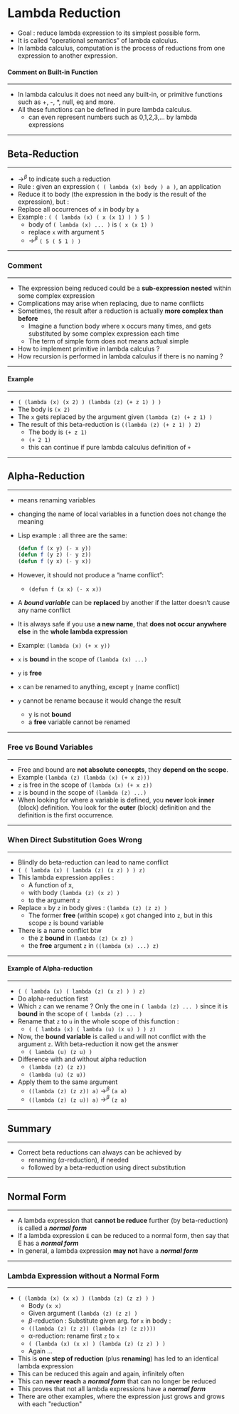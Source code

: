 # Lambda Reduction

- Goal :  reduce lambda expression to its simplest possible form.
- It is called “operational semantics” of lambda calculus.
- In lambda calculus, computation is the process of reductions from one expression to another expression.

#### Comment on Built-in Function

------

- In lambda calculus it does not need any built-in, or primitive functions such as +, -, *, null, eq and more.
- All these functions can be defined in pure lambda calculus.
  - can even represent numbers such as 0,1,2,3,... by lambda expressions

------

## Beta-Reduction

------

- $\rightarrow^\beta$ to indicate such a reduction
- Rule : given an expression `( ( lambda (x) body ) a )`, an application
- Reduce it to body (the expression in the body is the result of the expression), but :
- Replace all occurrences of `x` in body by `a`
- Example : `( ( lambda (x) ( x (x 1) ) ) 5 )`
  - body of `( lambda (x) ... )` is `( x (x 1) )`
  - replace `x` with argument `5`
  - $\rightarrow^\beta$ `( 5 ( 5 1 ) )`

------

### Comment

------

- The expression being reduced could be a **sub-expression nested** within some complex expression
- Complications may arise when replacing, due to name conflicts
- Sometimes, the result after a reduction is actually **more complex than before**
  - Imagine a function body where x occurs many times, and gets substituted by some complex expression each time
  - The term of simple form does not means actual simple
- How to implement primitive in lambda calculus ?
- How recursion is performed in lambda calculus if there is no naming ?

------

#### Example

------

- `( (lambda (x) (x 2) ) (lambda (z) (+ z 1) ) )`
- The body is `(x 2)`
- The `x` gets replaced by the argument given `(lambda (z) (+ z 1) )`
- The result of this beta-reduction is `((lambda (z) (+ z 1) ) 2)`
  - The body is `(+ z 1)`
  - `(+ 2 1)`
  - this can continue if pure lambda calculus definition of `+`

------

## Alpha-Reduction

------

-  means renaming variables

- changing the name of local variables in a function does not change the meaning

- Lisp example : all three are the same:

  ```lisp
  (defun f (x y) (- x y))
  (defun f (y z) (- y z))
  (defun f (y x) (- y x))
  ```

- However, it should not produce a “name conflict”:

  -  `(defun f (x x) (- x x))`

- A ***bound variable*** can be **replaced** by another if the latter doesn’t cause any name conflict
- It is always safe if you use **a new name**, that **does not occur anywhere else** in the **whole lambda expression**
- Example: `(lambda (x) (+ x y))`
- `x` is **bound** in the scope of `(lambda (x) ...)`
- `y` is **free**
- `x` can be renamed to anything, except `y` (name conflict)
- `y` cannot be rename because it would change the result
  - y is not **bound**
  - a **free** variable cannot be renamed

------

### Free vs Bound Variables

------

- Free and bound are **not absolute concepts**, they **depend on the scope**.
- Example `(lambda (z) (lambda (x) (+ x z)))`
- `z` is free in the scope of `(lambda (x) (+ x z))`
- `z` is bound in the scope of `(lambda (z) ...)`
- When looking for where a variable is defined, you **never** look **inner** (block) definition. You look for the **outer** (block) definition and the definition is the first occurrence.

------

### When Direct Substitution Goes Wrong

------

- Blindly do beta-reduction can lead to name conflict 
- `( ( lambda (x) ( lambda (z) (x z) ) ) z)`
- This lambda expression applies :
  - A function of x,
  - with body `(lambda (z) (x z) )`
  - to the argument `z`
- Replace `x` by `z` in body gives : `(lambda (z) (z z) )`
  - The former **free** (within scope) `x` got changed into `z`, but in this scope `z` is bound variable
- There is a name conflict btw
  - the z **bound** in `(lambda (z) (x z) )`
  - the **free** argument `z` in `((lambda (x) ...) z)`

------

#### Example of Alpha-reduction

------

- `( ( lambda (x) ( lambda (z) (x z) ) ) z)`
- Do alpha-reduction first
- Which `z` can we rename ? Only the one in `( lambda (z) ... )` since it is **bound** in the scope of `( lambda (z) ... )`
- Rename that `z` to `u` in the whole scope of this function :
  - `( ( lambda (x) ( lambda (u) (x u) ) ) z)`
- Now, the **bound variable** is called `u` and will not conflict with the argument `z`. With beta-reduction it now get the answer
  - `( lambda (u) (z u) )`
- Difference with and without alpha reduction
  - `(lambda (z) (z z))`
  - `(lambda (u) (z u))`
- Apply them to the same argument
  - `((lambda (z) (z z)) a)` $\rightarrow^\beta$ `(a a)`
  - `((lambda (z) (z u)) a)` $\rightarrow^\beta$ `(z a)`

------

## Summary

------

- Correct beta reductions can always can be achieved by
  - renaming ($\alpha$-reduction), if needed
  - followed by a beta-reduction using direct substitution

------

## Normal Form

------

- A lambda expression that **cannot be reduce** further (by beta-reduction) is called a ***normal form***
- If a lambda expression `E` can be reduced to a normal form, then say that E has a ***normal form***
- In general, a lambda expression **may not** have a ***normal form***

------

### Lambda Expression without a Normal Form

------

- `( (lambda (x) (x x) ) (lambda (z) (z z) ) )`
  - Body `(x x)`
  - Given argument `(lambda (z) (z z) )`
  - $\beta$-reduction : Substitute given arg. for `x` in body :
  - `((lambda (z) (z z)) (lambda (z) (z z))))`
  - α-reduction: rename first `z` to `x`
  - `( (lambda (x) (x x) ) (lambda (z) (z z) ) )`
  - Again ...
- This is **one step of reduction** (plus **renaming**) has led to an identical lambda expression
- This can be reduced this again and again, infinitely often
- This can **never reach** a ***normal form*** that can no longer be reduced
- This proves that not all lambda expressions have a ***normal form***
- There are other examples, where the expression just grows and grows with each "reduction"